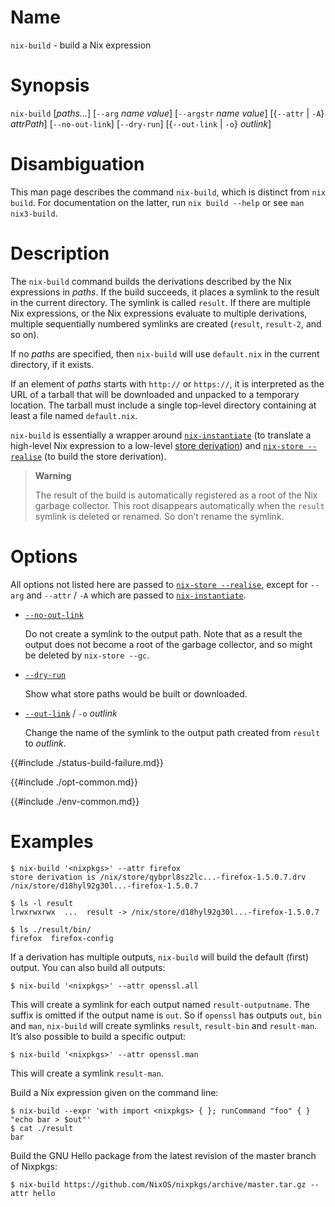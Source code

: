 # Name

`nix-build` - build a Nix expression

# Synopsis

`nix-build` [*paths…*]
  [`--arg` *name* *value*]
  [`--argstr` *name* *value*]
  [{`--attr` | `-A`} *attrPath*]
  [`--no-out-link`]
  [`--dry-run`]
  [{`--out-link` | `-o`} *outlink*]

# Disambiguation

This man page describes the command `nix-build`, which is distinct from `nix
build`. For documentation on the latter, run `nix build --help` or see `man
nix3-build`.

# Description

The `nix-build` command builds the derivations described by the Nix
expressions in *paths*. If the build succeeds, it places a symlink to
the result in the current directory. The symlink is called `result`. If
there are multiple Nix expressions, or the Nix expressions evaluate to
multiple derivations, multiple sequentially numbered symlinks are
created (`result`, `result-2`, and so on).

If no *paths* are specified, then `nix-build` will use `default.nix` in
the current directory, if it exists.

If an element of *paths* starts with `http://` or `https://`, it is
interpreted as the URL of a tarball that will be downloaded and unpacked
to a temporary location. The tarball must include a single top-level
directory containing at least a file named `default.nix`.

`nix-build` is essentially a wrapper around
[`nix-instantiate`](nix-instantiate.md) (to translate a high-level Nix
expression to a low-level [store derivation]) and [`nix-store
--realise`](@docroot@/command-ref/nix-store/realise.md) (to build the store
derivation).

[store derivation]: ../glossary.md#gloss-store-derivation

> **Warning**
>
> The result of the build is automatically registered as a root of the
> Nix garbage collector. This root disappears automatically when the
> `result` symlink is deleted or renamed. So don’t rename the symlink.

# Options

All options not listed here are passed to
[`nix-store --realise`](nix-store/realise.md),
except for `--arg` and `--attr` / `-A` which are passed to [`nix-instantiate`](nix-instantiate.md).

  - <span id="opt-no-out-link">[`--no-out-link`](#opt-no-out-link)<span>

    Do not create a symlink to the output path. Note that as a result
    the output does not become a root of the garbage collector, and so
    might be deleted by `nix-store --gc`.

  - <span id="opt-dry-run">[`--dry-run`](#opt-dry-run)</span>

    Show what store paths would be built or downloaded.

  - <span id="opt-out-link">[`--out-link`](#opt-out-link)</span> / `-o` *outlink*

    Change the name of the symlink to the output path created from
    `result` to *outlink*.

{{#include ./status-build-failure.md}}

{{#include ./opt-common.md}}

{{#include ./env-common.md}}

# Examples

```console
$ nix-build '<nixpkgs>' --attr firefox
store derivation is /nix/store/qybprl8sz2lc...-firefox-1.5.0.7.drv
/nix/store/d18hyl92g30l...-firefox-1.5.0.7

$ ls -l result
lrwxrwxrwx  ...  result -> /nix/store/d18hyl92g30l...-firefox-1.5.0.7

$ ls ./result/bin/
firefox  firefox-config
```

If a derivation has multiple outputs, `nix-build` will build the default
(first) output. You can also build all outputs:

```console
$ nix-build '<nixpkgs>' --attr openssl.all
```

This will create a symlink for each output named `result-outputname`.
The suffix is omitted if the output name is `out`. So if `openssl` has
outputs `out`, `bin` and `man`, `nix-build` will create symlinks
`result`, `result-bin` and `result-man`. It’s also possible to build a
specific output:

```console
$ nix-build '<nixpkgs>' --attr openssl.man
```

This will create a symlink `result-man`.

Build a Nix expression given on the command line:

```console
$ nix-build --expr 'with import <nixpkgs> { }; runCommand "foo" { } "echo bar > $out"'
$ cat ./result
bar
```

Build the GNU Hello package from the latest revision of the master
branch of Nixpkgs:

```console
$ nix-build https://github.com/NixOS/nixpkgs/archive/master.tar.gz --attr hello
```
